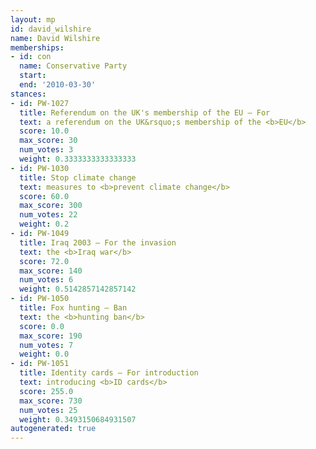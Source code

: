 ```yaml
---
layout: mp
id: david_wilshire
name: David Wilshire
memberships:
- id: con
  name: Conservative Party
  start: 
  end: '2010-03-30'
stances:
- id: PW-1027
  title: Referendum on the UK's membership of the EU — For
  text: a referendum on the UK&rsquo;s membership of the <b>EU</b>
  score: 10.0
  max_score: 30
  num_votes: 3
  weight: 0.3333333333333333
- id: PW-1030
  title: Stop climate change
  text: measures to <b>prevent climate change</b>
  score: 60.0
  max_score: 300
  num_votes: 22
  weight: 0.2
- id: PW-1049
  title: Iraq 2003 — For the invasion
  text: the <b>Iraq war</b>
  score: 72.0
  max_score: 140
  num_votes: 6
  weight: 0.5142857142857142
- id: PW-1050
  title: Fox hunting — Ban
  text: the <b>hunting ban</b>
  score: 0.0
  max_score: 190
  num_votes: 7
  weight: 0.0
- id: PW-1051
  title: Identity cards — For introduction
  text: introducing <b>ID cards</b>
  score: 255.0
  max_score: 730
  num_votes: 25
  weight: 0.3493150684931507
autogenerated: true
---
```

